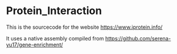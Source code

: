 # Protein_Interaction
This is the sourcecode for the website https://www.iprotein.info/

It uses a native assembly compiled from https://github.com/serena-yu17/gene-enrichment/ 
